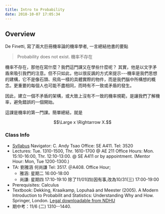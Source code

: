 ```yaml
---
title: Intro to Probability
date: 2018-10-07 17:05:34
---
```


## Overview
De Finetti, 寫了兩大巨冊機率論的機率學者, 一言總結他書的要點 
> Probability does not exist.     機率不存在

機率不存在，那他在寫什麼？我們這門課又在學些什麼呢？
其實，他是以文字矛盾來吸引我們的注意。但不只如此，他以很反諷的方式來提示---機率是我們思想的建構，它不是像石頭、飛鳥一樣的具體實際的物件，而是我們腦中所構想的概念。更重要的每個人也可能不盡相同，而時有不一致或矛盾的發生。

因此，建立一個不矛盾的架構，或大致上沒有不一致的機率規範，是讓我們了解機率，避免錯誤的一個開始。

這課是機率的第一門課。簡單總結，就是

$$\Large x \Rightarrow  X.$$

### Class Info
* [Syllabus](http://faculty.ndhu.edu.tw/~chtsao/edu/18/i2p/i2p2018.AM__2080AA.pdf)    Navigator: C. Andy Tsao  Office: SE A411.  Tel: 3520
* Lectures: Tue. 1310-1500, Thr. 1610-1700 @ AE 211
Office Hours:  Mon. 15:10-16:00, Thr. 12:10-13:00. @ SE A411 or by appointment. (Mentor Hour: Mon, Tue 1200-1300.)
* TA: 劉雅涵 何尚謙 Tel: 3517. ＠A408. Office Hour;
    - 雅涵: 星期二 16:00-18:00
    - 尚謙: 星期四 17:10-19:10 除了11/01(四)因有事,改為10/31(三) 17:00-19:00
* Prerequisites: Calculus
* Textbook:  Dekking, Kraaikamp, Lopuhaä and Meester (2005). A Modern Introduction to Probabilit and Statistics: Understanding Why and How. Springer, London. [Legal downloadable from NDHU](http://134.208.29.176:8080/toread/opac/bibliographic_view?NewBookMode=false&id=766570&q=Modern+Introduction+to+Probability+and+STatistics&start=0&view=CONTENT)
* 期中考：11/6 (二) 1310--1440. 
